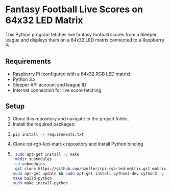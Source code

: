 # Fantasy Football Live Scores on 64x32 LED Matrix

This Python program fetches live fantasy football scores from a Sleeper league and displays them on a 64x32 LED matrix connected to a Raspberry Pi.

## Requirements

- Raspberry Pi (configured with a 64x32 RGB LED matrix)
- Python 3.x
- Sleeper API account and league ID
- Internet connection for live score fetching

## Setup

1. Clone this repository and navigate to the project folder.
2. Install the required packages:
3. 
   ```bash
   pip install -r requirements.txt
4. Clone rpi-rgb-led-matrix repository and install Python binding
5. 
   ```bash
    sudo apt-get install -y make
    mkdir submodules
    cd submodules
    git clone https://github.com/hzeller/rpi-rgb-led-matrix.git matrix
   sudo apt-get update && sudo apt-get install python3-dev cython3 -y
   make build-python 
   sudo make install-python 
